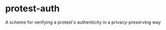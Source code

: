 protest-auth
===============================================================================

A scheme for verifying a protest's authenticity in a privacy-preserving way
